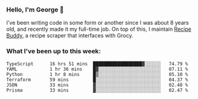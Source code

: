 ### Hello, I'm George 👋

I've been writing code in some form or another since I was about 8 years old, and recently made it my full-time job. On top of this, I maintain [Recipe Buddy](https://github.com/georgegebbett/recipe-buddy), a recipe scraper that interfaces with Grocy.  

<!--
**georgegebbett/georgegebbett** is a ✨ _special_ ✨ repository because its `README.md` (this file) appears on your GitHub profile.

Here are some ideas to get you started:

- 🔭 I’m currently working on ...
- 🌱 I’m currently learning ...
- 👯 I’m looking to collaborate on ...
- 🤔 I’m looking for help with ...
- 💬 Ask me about ...
- 📫 How to reach me: ...
- 😄 Pronouns: ...
- ⚡ Fun fact: ...
-->

### What I've been up to this week:
<!--START_SECTION:waka-->

```text
TypeScript      16 hrs 51 mins  ██████████████████▓░░░░░░   74.79 %
YAML            1 hr 36 mins    █▓░░░░░░░░░░░░░░░░░░░░░░░   07.11 %
Python          1 hr 8 mins     █▒░░░░░░░░░░░░░░░░░░░░░░░   05.10 %
Terraform       59 mins         █░░░░░░░░░░░░░░░░░░░░░░░░   04.37 %
JSON            33 mins         ▓░░░░░░░░░░░░░░░░░░░░░░░░   02.48 %
Prisma          33 mins         ▓░░░░░░░░░░░░░░░░░░░░░░░░   02.47 %
```

<!--END_SECTION:waka-->

